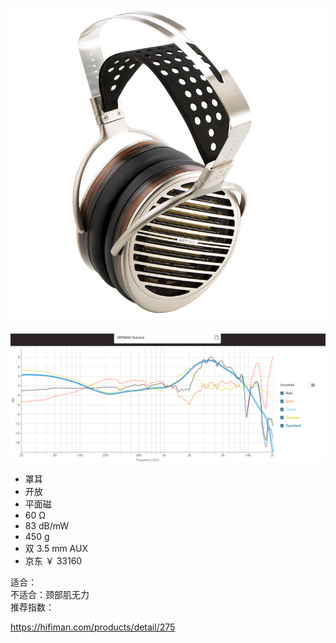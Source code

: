 ![img](../../../assets/susvara.jpg)

![freq](../../../assets/susvara%20freq.png)

- 罩耳
- 开放
- 平面磁
- 60 Ω
- 83 dB/mW
- 450 g
- 双 3.5 mm AUX
- 京东 ￥ 33160

适合：  
不适合：颈部肌无力  
推荐指数：

https://hifiman.com/products/detail/275

